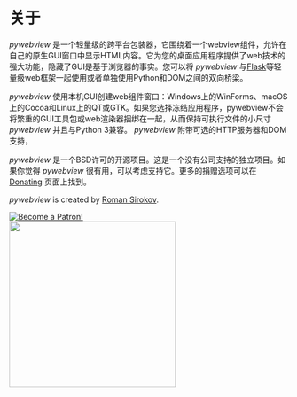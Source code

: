 # 关于

_pywebview_ 是一个轻量级的跨平台包装器，它围绕着一个webview组件，允许在自己的原生GUI窗口中显示HTML内容。它为您的桌面应用程序提供了web技术的强大功能，隐藏了GUI是基于浏览器的事实。您可以将 _pywebview_ 与[Flask](http://flask.pocoo.org/)等轻量级web框架一起使用或者单独使用Python和DOM之间的双向桥梁。

_pywebview_ 使用本机GUI创建web组件窗口：Windows上的WinForms、macOS上的Cocoa和Linux上的QT或GTK。如果您选择冻结应用程序，pywebview不会将繁重的GUI工具包或web渲染器捆绑在一起，从而保持可执行文件的小尺寸 _pywebview_ 并且与Python 3兼容。
_pywebview_ 附带可选的HTTP服务器和DOM支持，

_pywebview_ 是一个BSD许可的开源项目。这是一个没有公司支持的独立项目。如果你觉得 _pywebview_ 很有用，可以考虑支持它。更多的捐赠选项可以在 [Donating](/zh/contributing/donating.html) 页面上找到。

_pywebview_ is created by [Roman Sirokov](https://github.com/r0x0r/).


<div class='spc-l spc-bottom center'>
	<a href="https://www.patreon.com/bePatron?u=13226105" data-patreon-widget-type="become-patron-button">
		<img src='https://c5.patreon.com/external/logo/become_a_patron_button.png' alt='Become a Patron!'/>
	</a>
</div>

<div class="center spc-l spc-vertical">
	<a href="https://opencollective.com/pywebview/donate" target="_blank">
		<img src="https://opencollective.com/pywebview/donate/button@2x.png?color=blue" width=300 />
	</a>
</div>

